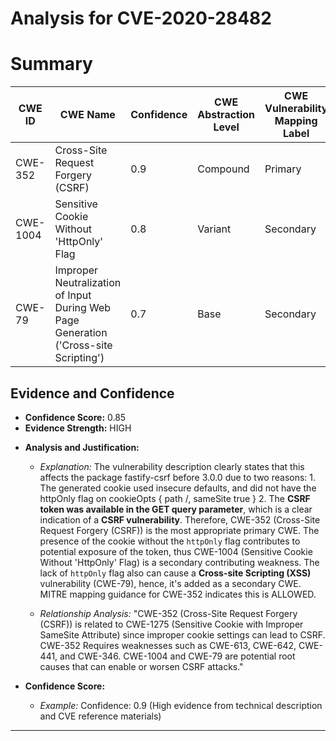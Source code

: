 # Analysis for CVE-2020-28482

# Summary
| CWE ID | CWE Name | Confidence | CWE Abstraction Level | CWE Vulnerability Mapping Label | CWE-Vulnerability Mapping Notes |
|---|---|---|---|---|---|
| CWE-352 | Cross-Site Request Forgery (CSRF) | 0.9 | Compound | Primary | Allowed |
| CWE-1004 | Sensitive Cookie Without 'HttpOnly' Flag | 0.8 | Variant | Secondary | Allowed |
| CWE-79 | Improper Neutralization of Input During Web Page Generation ('Cross-site Scripting') | 0.7 | Base | Secondary | Allowed |

## Evidence and Confidence

*   **Confidence Score:** 0.85
*   **Evidence Strength:** HIGH

- **Analysis and Justification:**  
  - *Explanation:* The vulnerability description clearly states that this affects the package fastify-csrf before 3.0.0 due to two reasons: 1. The generated cookie used insecure defaults, and did not have the httpOnly flag on cookieOpts { path /, sameSite true } 2. The **CSRF token was available in the GET query parameter**, which is a clear indication of a **CSRF vulnerability**. Therefore, CWE-352 (Cross-Site Request Forgery (CSRF)) is the most appropriate primary CWE. The presence of the cookie without the `httpOnly` flag contributes to potential exposure of the token, thus CWE-1004 (Sensitive Cookie Without 'HttpOnly' Flag) is a secondary contributing weakness. The lack of `httpOnly` flag also can cause a **Cross-site Scripting (XSS)** vulnerability (CWE-79), hence, it's added as a secondary CWE. MITRE mapping guidance for CWE-352 indicates this is ALLOWED.
  
  - *Relationship Analysis:* "CWE-352 (Cross-Site Request Forgery (CSRF)) is related to CWE-1275 (Sensitive Cookie with Improper SameSite Attribute) since improper cookie settings can lead to CSRF. CWE-352 Requires weaknesses such as CWE-613, CWE-642, CWE-441, and CWE-346. CWE-1004 and CWE-79 are potential root causes that can enable or worsen CSRF attacks."

- **Confidence Score:**  
  - *Example:* Confidence: 0.9 (High evidence from technical description and CVE reference materials)

---